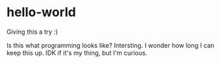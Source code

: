 # hello-world
Giving this a try :) 

Is this what programming looks like? Intersting. I wonder how long I can keep this up. IDK if it's my thing, but I'm curious.
